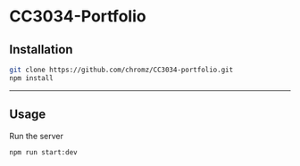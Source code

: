 # CC3034-Portfolio

## Installation
```bash
git clone https://github.com/chromz/CC3034-portfolio.git
npm install
```

***

## Usage

Run the server
```bash
npm run start:dev
```
